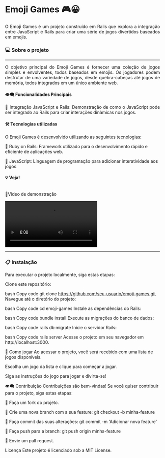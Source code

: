 # Emoji Games 🎮😀

<div align="justify">
O Emoji Games é um projeto construído em Rails que explora a integração entre JavaScript e Rails para criar uma série de jogos divertidos baseados em emojis.
</div>

### 💻 Sobre o projeto
---

<div align="justify">
O objetivo principal do Emoji Games é fornecer uma coleção de jogos simples e envolventes, todos baseados em emojis. Os jogadores podem desfrutar de uma variedade de jogos, desde quebra-cabeças até jogos de memória, todos integrados em um único ambiente web.

#### 👁️‍🗨️ Funcionalidades Principais

🔹 Integração JavaScript e Rails: Demonstração de como o JavaScript pode ser integrado ao Rails para criar interações dinâmicas nos jogos.

</div>

#### 🛠 Tecnologias utilizadas

O Emoji Games é desenvolvido utilizando as seguintes tecnologias:

🔹 Ruby on Rails: Framework utilizado para o desenvolvimento rápido e eficiente de aplicações web.

🔹 JavaScript: Linguagem de programação para adicionar interatividade aos jogos.


#### 💡 Veja!

<br>
🔹Video de demonstração







![Assista ao vídeo](https://github.com/AngeloSouza1/tmp/raw/01765788d13545ddab7bf7fd26b1cdc8f635d56d/new_recording_-_16_04_2024%2C_09_22_59%20(540p).mp4)



---


### 📋 Instalação
Para executar o projeto localmente, siga estas etapas:

Clone este repositório:

bash
Copy code
git clone https://github.com/seu-usuario/emoji-games.git
Navegue até o diretório do projeto:

bash
Copy code
cd emoji-games
Instale as dependências do Rails:

bash
Copy code
bundle install
Execute as migrações do banco de dados:

bash
Copy code
rails db:migrate
Inicie o servidor Rails:

bash
Copy code
rails server
Acesse o projeto em seu navegador em http://localhost:3000.

🚀 Como jogar
Ao acessar o projeto, você será recebido com uma lista de jogos disponíveis.

Escolha um jogo da lista e clique para começar a jogar.

Siga as instruções do jogo para jogar e divirta-se!

👁️‍🗨️ Contribuição
Contribuições são bem-vindas! Se você quiser contribuir para o projeto, siga estas etapas:

🔹 Faça um fork do projeto.

🔹 Crie uma nova branch com a sua feature: git checkout -b minha-feature

🔹 Faça commit das suas alterações: git commit -m 'Adicionar nova feature'

🔹 Faça push para a branch: git push origin minha-feature

🔹 Envie um pull request.

Licença
Este projeto é licenciado sob a MIT License.


